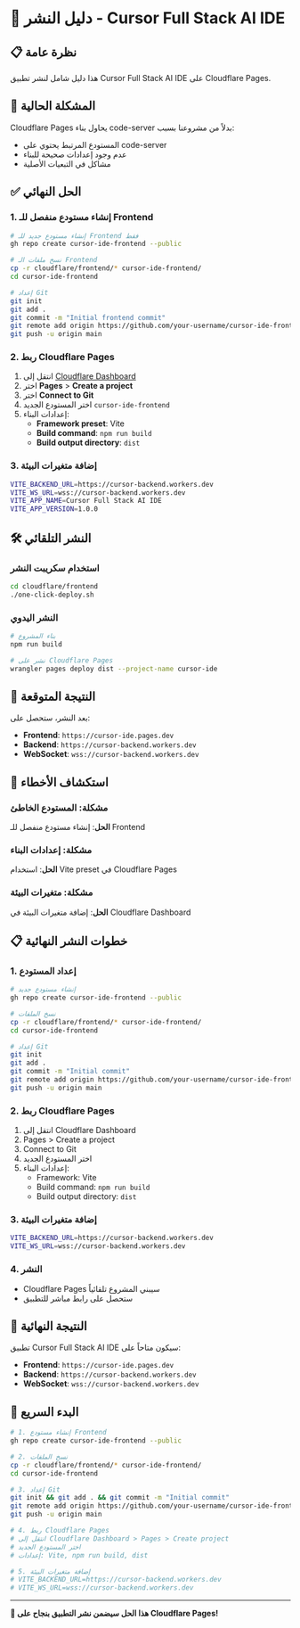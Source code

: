 # 🚀 دليل النشر - Cursor Full Stack AI IDE

## 📋 نظرة عامة

هذا دليل شامل لنشر تطبيق Cursor Full Stack AI IDE على Cloudflare Pages.

## 🚨 المشكلة الحالية

Cloudflare Pages يحاول بناء code-server بدلاً من مشروعنا بسبب:
- المستودع المرتبط يحتوي على code-server
- عدم وجود إعدادات صحيحة للبناء
- مشاكل في التبعيات الأصلية

## ✅ الحل النهائي

### 1. إنشاء مستودع منفصل للـ Frontend

```bash
# إنشاء مستودع جديد للـ Frontend فقط
gh repo create cursor-ide-frontend --public

# نسخ ملفات الـ Frontend
cp -r cloudflare/frontend/* cursor-ide-frontend/
cd cursor-ide-frontend

# إعداد Git
git init
git add .
git commit -m "Initial frontend commit"
git remote add origin https://github.com/your-username/cursor-ide-frontend.git
git push -u origin main
```

### 2. ربط Cloudflare Pages

1. انتقل إلى [Cloudflare Dashboard](https://dash.cloudflare.com)
2. اختر **Pages** > **Create a project**
3. اختر **Connect to Git**
4. اختر المستودع الجديد `cursor-ide-frontend`
5. إعدادات البناء:
   - **Framework preset**: Vite
   - **Build command**: `npm run build`
   - **Build output directory**: `dist`

### 3. إضافة متغيرات البيئة

```bash
VITE_BACKEND_URL=https://cursor-backend.workers.dev
VITE_WS_URL=wss://cursor-backend.workers.dev
VITE_APP_NAME=Cursor Full Stack AI IDE
VITE_APP_VERSION=1.0.0
```

## 🛠️ النشر التلقائي

### استخدام سكريبت النشر

```bash
cd cloudflare/frontend
./one-click-deploy.sh
```

### النشر اليدوي

```bash
# بناء المشروع
npm run build

# نشر على Cloudflare Pages
wrangler pages deploy dist --project-name cursor-ide
```

## 🎯 النتيجة المتوقعة

بعد النشر، ستحصل على:

- **Frontend**: `https://cursor-ide.pages.dev`
- **Backend**: `https://cursor-backend.workers.dev`
- **WebSocket**: `wss://cursor-backend.workers.dev`

## 🔧 استكشاف الأخطاء

### مشكلة: المستودع الخاطئ
**الحل**: إنشاء مستودع منفصل للـ Frontend

### مشكلة: إعدادات البناء
**الحل**: استخدام Vite preset في Cloudflare Pages

### مشكلة: متغيرات البيئة
**الحل**: إضافة متغيرات البيئة في Cloudflare Dashboard

## 📋 خطوات النشر النهائية

### 1. إعداد المستودع
```bash
# إنشاء مستودع جديد
gh repo create cursor-ide-frontend --public

# نسخ الملفات
cp -r cloudflare/frontend/* cursor-ide-frontend/
cd cursor-ide-frontend

# إعداد Git
git init
git add .
git commit -m "Initial commit"
git remote add origin https://github.com/your-username/cursor-ide-frontend.git
git push -u origin main
```

### 2. ربط Cloudflare Pages
1. انتقل إلى Cloudflare Dashboard
2. Pages > Create a project
3. Connect to Git
4. اختر المستودع الجديد
5. إعدادات البناء:
   - Framework: Vite
   - Build command: `npm run build`
   - Build output directory: `dist`

### 3. إضافة متغيرات البيئة
```bash
VITE_BACKEND_URL=https://cursor-backend.workers.dev
VITE_WS_URL=wss://cursor-backend.workers.dev
```

### 4. النشر
- Cloudflare Pages سيبني المشروع تلقائياً
- ستحصل على رابط مباشر للتطبيق

## 🎉 النتيجة النهائية

تطبيق Cursor Full Stack AI IDE سيكون متاحاً على:

- **Frontend**: `https://cursor-ide.pages.dev`
- **Backend**: `https://cursor-backend.workers.dev`
- **WebSocket**: `wss://cursor-backend.workers.dev`

## 🚀 البدء السريع

```bash
# 1. إنشاء مستودع Frontend
gh repo create cursor-ide-frontend --public

# 2. نسخ الملفات
cp -r cloudflare/frontend/* cursor-ide-frontend/
cd cursor-ide-frontend

# 3. إعداد Git
git init && git add . && git commit -m "Initial commit"
git remote add origin https://github.com/your-username/cursor-ide-frontend.git
git push -u origin main

# 4. ربط Cloudflare Pages
# انتقل إلى Cloudflare Dashboard > Pages > Create project
# اختر المستودع الجديد
# إعدادات: Vite, npm run build, dist

# 5. إضافة متغيرات البيئة
# VITE_BACKEND_URL=https://cursor-backend.workers.dev
# VITE_WS_URL=wss://cursor-backend.workers.dev
```

---

**🎯 هذا الحل سيضمن نشر التطبيق بنجاح على Cloudflare Pages!**